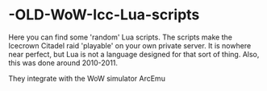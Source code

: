 # -OLD-WoW-Icc-Lua-scripts

Here you can find some 'random' Lua scripts. The scripts make the Icecrown Citadel raid 'playable' on your own private server.
It is nowhere near perfect, but Lua is not a language designed for that sort of thing.
Also, this was done around 2010-2011.

They integrate with the WoW simulator ArcEmu
